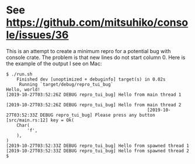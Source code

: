 # See https://github.com/mitsuhiko/console/issues/36


This is an attempt to create a minimum repro for a potential bug with console crate.
The problem is that new lines do not start column 0.
Here is the example of the output I see on Mac:
```
$ ./run.sh 
    Finished dev [unoptimized + debuginfo] target(s) in 0.02s
     Running `target/debug/repro_tui_bug`
Hello, world!
[2019-10-27T03:52:26Z DEBUG repro_tui_bug] Hello from main thread 1
                                                                   [2019-10-27T03:52:26Z DEBUG repro_tui_bug] Hello from main thread 2
                                                      [2019-10-27T03:52:33Z DEBUG repro_tui_bug] Please press any button
[src/main.rs:12] key = Ok(
    Char(
        'f',
    ),
)
[2019-10-27T03:52:33Z DEBUG repro_tui_bug] Hello from spawned thread 1
[2019-10-27T03:52:33Z DEBUG repro_tui_bug] Hello from spawned thread 2
$ 
```
